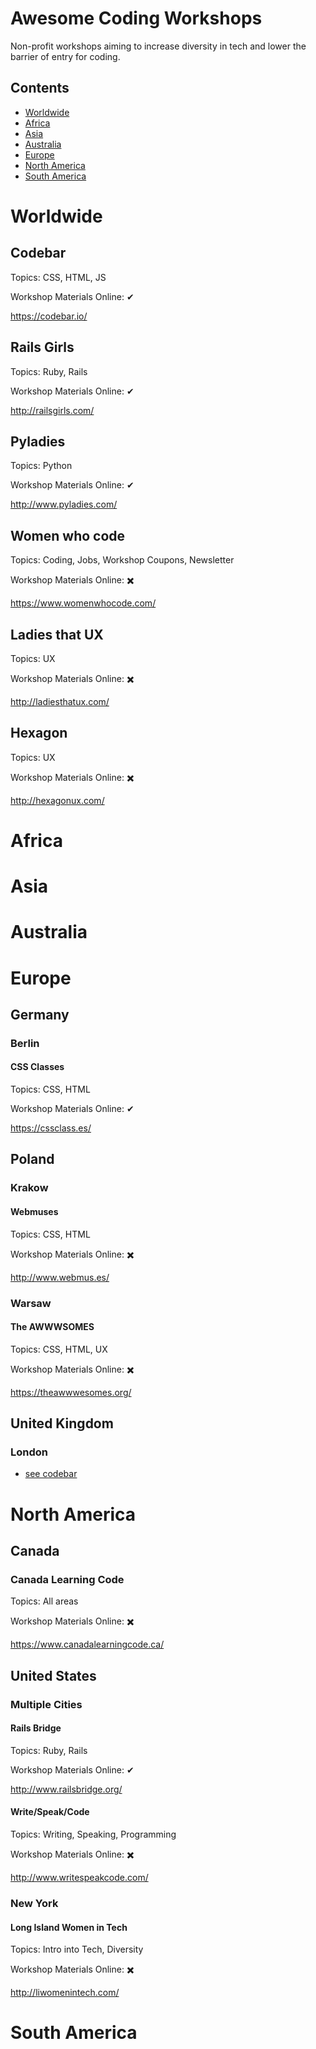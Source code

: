 # Awesome Coding Workshops

Non-profit workshops aiming to increase diversity in tech and lower the barrier of entry for coding.

## Contents

- [Worldwide](#worldwide)
- [Africa](#africa)
- [Asia](#asia)
- [Australia](#australia)
- [Europe](#europe)
- [North America](#north-america)
- [South America](#south-america)

# Worldwide
## Codebar
Topics: CSS, HTML, JS

Workshop Materials Online: ✔

https://codebar.io/

## Rails Girls
Topics: Ruby, Rails

Workshop Materials Online: ✔

http://railsgirls.com/

## Pyladies
Topics: Python

Workshop Materials Online: ✔

http://www.pyladies.com/

## Women who code
Topics: Coding, Jobs, Workshop Coupons, Newsletter

Workshop Materials Online: ✖️

https://www.womenwhocode.com/

## Ladies that UX
Topics: UX

Workshop Materials Online: ✖️

http://ladiesthatux.com/

## Hexagon
Topics: UX

Workshop Materials Online: ✖️

http://hexagonux.com/


# Africa

# Asia

# Australia

# Europe

## Germany
### Berlin
#### CSS Classes
Topics: CSS, HTML

Workshop Materials Online: ✔

https://cssclass.es/

## Poland
### Krakow

#### Webmuses
Topics: CSS, HTML

Workshop Materials Online: ✖️

http://www.webmus.es/

### Warsaw

#### The AWWWSOMES
Topics: CSS, HTML, UX

Workshop Materials Online: ✖️

https://theawwwesomes.org/

## United Kingdom
### London
- [see codebar](##codebar)


# North America
## Canada
### Canada Learning Code
Topics: All areas

Workshop Materials Online: ✖️

https://www.canadalearningcode.ca/

## United States
### Multiple Cities
#### Rails Bridge
Topics: Ruby, Rails

Workshop Materials Online: ✔

http://www.railsbridge.org/

#### Write/Speak/Code
Topics: Writing, Speaking, Programming

Workshop Materials Online: ✖️

http://www.writespeakcode.com/

### New York
#### Long Island Women in Tech
Topics: Intro into Tech, Diversity

Workshop Materials Online: ✖️

http://liwomenintech.com/

# South America
